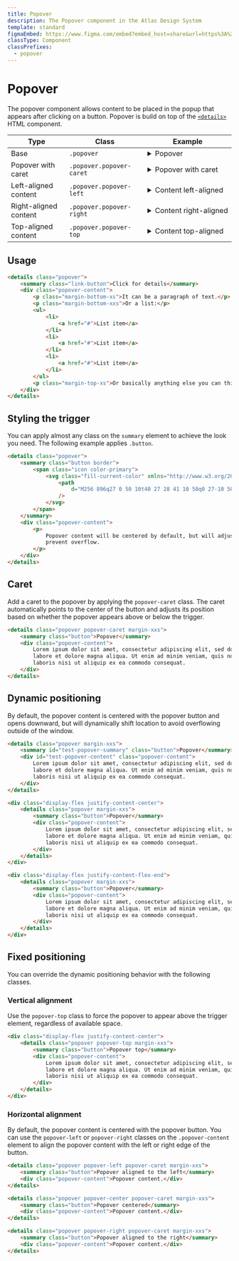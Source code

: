 ```yaml
---
title: Popover
description: The Popover component in the Atlas Design System
template: standard
figmaEmbed: https://www.figma.com/embed?embed_host=share&url=https%3A%2F%2Fwww.figma.com%2Ffile%2FuVA2amRR71yJZ0GS6RI6zL%2F%25F0%259F%258C%259E-Atlas-Design-Library%3Fnode-id%3D961%253A928
classType: Component
classPrefixes:
  - popover
---
```


# Popover

The popover component allows content to be placed in the popup that appears after clicking on a button. Popover is build on top of the [`<details>`](https://developer.mozilla.org/en-US/docs/Web/HTML/Element/details#customizing_the_disclosure_widget) HTML component.

| Type                  | Class                    | Example                                                                                                                                                                                 |
| --------------------- | ------------------------ | --------------------------------------------------------------------------------------------------------------------------------------------------------------------------------------- |
| Base                  | `.popover`               | <details class="popover"><summary class="button" style="white-space: nowrap;">Popover</summary><div class="popover-content">Popover content</div></details>                             |
| Popover with caret    | `.popover.popover-caret` | <details class="popover popover-caret"><summary class="button" style="white-space: nowrap;">Popover with caret</summary><div class="popover-content">Popover content</div></details>    |
| Left-aligned content  | `.popover.popover-left`  | <details class="popover popover-left"><summary class="button" style="white-space: nowrap;">Content left-aligned</summary><div class="popover-content">Popover content</div></details>   |
| Right-aligned content | `.popover.popover-right` | <details class="popover popover-right"><summary class="button" style="white-space: nowrap;">Content right-aligned</summary><div class="popover-content">Popover content</div></details> |
| Top-aligned content   | `.popover.popover-top`   | <details class="popover popover-top"><summary class="button" style="white-space: nowrap;">Content top-aligned</summary><div class="popover-content">Popover content</div></details>     |

## Usage

```html
<details class="popover">
	<summary class="link-button">Click for details</summary>
	<div class="popover-content">
		<p class="margin-bottom-xs">It can be a paragraph of text.</p>
		<p class="margin-bottom-xxs">Or a list:</p>
		<ul>
			<li>
				<a href="#">List item</a>
			</li>
			<li>
				<a href="#">List item</a>
			</li>
			<li>
				<a href="#">List item</a>
			</li>
		</ul>
		<p class="margin-top-xs">Or basically anything else you can think of.</p>
	</div>
</details>
```

## Styling the trigger

You can apply almost any class on the `summary` element to achieve the look you need. The following example applies `.button`.

```html
<details class="popover">
	<summary class="button border">
		<span class="icon color-primary">
			<svg class="fill-current-color" xmlns="http://www.w3.org/2000/svg" viewBox="0 0 2048 2048">
				<path
					d="M256 896q27 0 50 10t40 27 28 41 10 50q0 27-10 50t-27 40-41 28-50 10q-27 0-50-10t-40-27-28-41-10-50q0-27 10-50t27-40 41-28 50-10zm768 0q27 0 50 10t40 27 28 41 10 50q0 27-10 50t-27 40-41 28-50 10q-27 0-50-10t-40-27-28-41-10-50q0-27 10-50t27-40 41-28 50-10zm768 0q27 0 50 10t40 27 28 41 10 50q0 27-10 50t-27 40-41 28-50 10q-27 0-50-10t-40-27-28-41-10-50q0-27 10-50t27-40 41-28 50-10z"
				/>
			</svg>
		</span>
	</summary>
	<div class="popover-content">
		<p>
			Popover content will be centered by default, but will adjust positioning dynamically to
			prevent overflow.
		</p>
	</div>
</details>
```

## Caret

Add a caret to the popover by applying the `popover-caret` class. The caret automatically points to the center of the button and adjusts its position based on whether the popover appears above or below the trigger.

```html
<details class="popover popover-caret margin-xxs">
	<summary class="button">Popover</summary>
	<div class="popover-content">
		Lorem ipsum dolor sit amet, consectetur adipiscing elit, sed do eiusmod tempor incididunt ut
		labore et dolore magna aliqua. Ut enim ad minim veniam, quis nostrud exercitation ullamco
		laboris nisi ut aliquip ex ea commodo consequat.
	</div>
</details>
```

## Dynamic positioning

By default, the popover content is centered with the popover button and opens downward, but will dynamically shift location to avoid overflowing outside of the window.

```html
<details class="popover margin-xxs">
	<summary id="test-popover-summary" class="button">Popover</summary>
	<div id="test-popover-content" class="popover-content">
		Lorem ipsum dolor sit amet, consectetur adipiscing elit, sed do eiusmod tempor incididunt ut
		labore et dolore magna aliqua. Ut enim ad minim veniam, quis nostrud exercitation ullamco
		laboris nisi ut aliquip ex ea commodo consequat.
	</div>
</details>

<div class="display-flex justify-content-center">
	<details class="popover margin-xxs">
		<summary class="button">Popover</summary>
		<div class="popover-content">
			Lorem ipsum dolor sit amet, consectetur adipiscing elit, sed do eiusmod tempor incididunt ut
			labore et dolore magna aliqua. Ut enim ad minim veniam, quis nostrud exercitation ullamco
			laboris nisi ut aliquip ex ea commodo consequat.
		</div>
	</details>
</div>

<div class="display-flex justify-content-flex-end">
	<details class="popover margin-xxs">
		<summary class="button">Popover</summary>
		<div class="popover-content">
			Lorem ipsum dolor sit amet, consectetur adipiscing elit, sed do eiusmod tempor incididunt ut
			labore et dolore magna aliqua. Ut enim ad minim veniam, quis nostrud exercitation ullamco
			laboris nisi ut aliquip ex ea commodo consequat.
		</div>
	</details>
</div>
```

## Fixed positioning

You can override the dynamic positioning behavior with the following classes.

### Vertical alignment

Use the `popover-top` class to force the popover to appear above the trigger element, regardless of available space.

```html
<div class="display-flex justify-content-center">
	<details class="popover popover-top margin-xxs">
		<summary class="button">Popover top</summary>
		<div class="popover-content">
			Lorem ipsum dolor sit amet, consectetur adipiscing elit, sed do eiusmod tempor incididunt ut
			labore et dolore magna aliqua. Ut enim ad minim veniam, quis nostrud exercitation ullamco
			laboris nisi ut aliquip ex ea commodo consequat.
		</div>
	</details>
</div>
```

### Horizontal alignment

By default, the popover content is centered with the popover button. You can use the `popover-left` or `popover-right` classes on the `.popover-content` element to align the popover content with the left or right edge of the button.

```html
<details class="popover popover-left popover-caret margin-xxs">
	<summary class="button">Popover aligned to the left</summary>
	<div class="popover-content">Popover content.</div>
</details>

<details class="popover popover-center popover-caret margin-xxs">
	<summary class="button">Popover centered</summary>
	<div class="popover-content">Popover content.</div>
</details>

<details class="popover popover-right popover-caret margin-xxs">
	<summary class="button">Popover aligned to the right</summary>
	<div class="popover-content">Popover content.</div>
</details>
```
